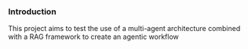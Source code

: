 ### Introduction 

This project aims to test the use of a multi-agent architecture combined with a RAG framework to create an agentic workflow